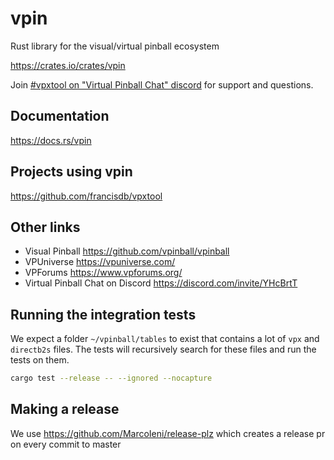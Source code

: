 # vpin

Rust library for the visual/virtual pinball ecosystem

https://crates.io/crates/vpin

Join [#vpxtool on "Virtual Pinball Chat" discord](https://discord.gg/eYsvyMu8) for support and questions.

## Documentation

https://docs.rs/vpin

## Projects using vpin

https://github.com/francisdb/vpxtool

## Other links

* Visual Pinball https://github.com/vpinball/vpinball
* VPUniverse https://vpuniverse.com/
* VPForums https://www.vpforums.org/
* Virtual Pinball Chat on Discord https://discord.com/invite/YHcBrtT

## Running the integration tests

We expect a folder `~/vpinball/tables` to exist that contains a lot of `vpx` and `directb2s` files. The tests will recursively search for these files and run the tests on them.

```bash
cargo test --release -- --ignored --nocapture
```

## Making a release

We use https://github.com/MarcoIeni/release-plz which creates a release pr on every commit to master
